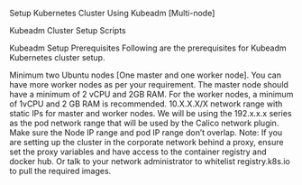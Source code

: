 Setup Kubernetes Cluster Using Kubeadm [Multi-node]

Kubeadm Cluster Setup Scripts


Kubeadm Setup Prerequisites
Following are the prerequisites for Kubeadm Kubernetes cluster setup.

Minimum two Ubuntu nodes [One master and one worker node]. You can have more worker nodes as per your requirement.
The master node should have a minimum of 2 vCPU and 2GB RAM.
For the worker nodes, a minimum of 1vCPU and 2 GB RAM is recommended.
10.X.X.X/X network range with static IPs for master and worker nodes. We will be using the 192.x.x.x series as the pod network range that will be used by the Calico network plugin. Make sure the Node IP range and pod IP range don’t overlap.
Note: If you are setting up the cluster in the corporate network behind a proxy, ensure set the proxy variables and have access to the container registry and docker hub. Or talk to your network administrator to whitelist registry.k8s.io to pull the required images.
